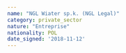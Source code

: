 ```yaml
---
name: "NGL Wiater sp.k. (NGL Legal)"
category: private_sector
nature: "Entreprise"
nationality: POL
date_signed: '2018-11-12'
---
```

    